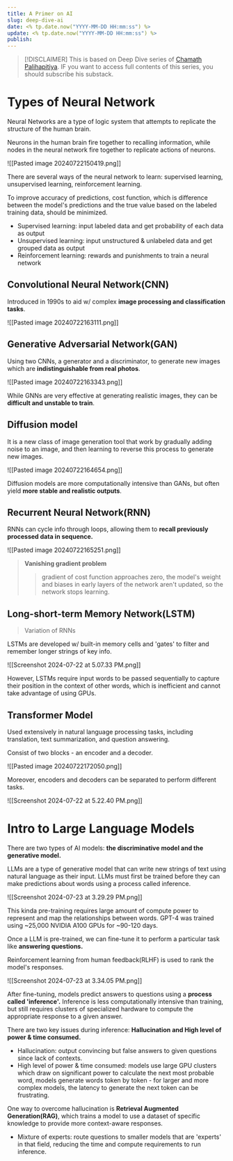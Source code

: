 ```yaml
---
title: A Primer on AI
slug: deep-dive-ai
date: <% tp.date.now("YYYY-MM-DD HH:mm:ss") %>
update: <% tp.date.now("YYYY-MM-DD HH:mm:ss") %>
publish:
---
```

> [!DISCLAIMER]
> This is based on Deep Dive series of [Chamath Palihapitiya](https://chamath.substack.com/). IF you want to access full contents of this series, you should subscribe his substack.

# Types of Neural Network

Neural Networks are a type of logic system that attempts to replicate the structure of the human brain.

Neurons in the human brain fire together to recalling information, while nodes in the neural network fire together to replicate actions of neurons.

![[Pasted image 20240722150419.png]]

There are several ways of the neural network to learn: supervised learning, unsupervised learning, reinforcement learning.

To improve accuracy of predictions, cost function, which is difference between the model's predictions and the true value based on the labeled training data, should be minimized.

- Supervised learning: input labeled data and get probability of each data as output
- Unsupervised learning: input unstructured & unlabeled data and get grouped data as output
- Reinforcement learning: rewards and punishments to train a neural network

## Convolutional Neural Network(CNN)

Introduced in 1990s to aid w/ complex **image processing and classification tasks**.

![[Pasted image 20240722163111.png]]

## Generative Adversarial Network(GAN)

Using two CNNs, a generator and a discriminator, to generate new images which are **indistinguishable from real photos**.

![[Pasted image 20240722163343.png]]

While GNNs are very effective at generating realistic images, they can be **difficult and unstable to train**.

## Diffusion model

It is a new class of image generation tool that work by gradually adding noise to an image, and then learning to reverse this process to generate new images.

![[Pasted image 20240722164654.png]]

Diffusion models are more computationally intensive than GANs, but often yield **more stable and realistic outputs**.

## Recurrent Neural Network(RNN)

RNNs can cycle info through loops, allowing them to **recall previously processed data in sequence.**

![[Pasted image 20240722165251.png]]
> **Vanishing gradient problem**
> > gradient of cost function approaches zero, the model's weight and biases in early layers of the network aren't updated, so the network stops learning.

## Long-short-term Memory Network(LSTM)

> Variation of RNNs

LSTMs are developed w/ built-in memory cells and 'gates' to filter and remember longer strings of key info.

![[Screenshot 2024-07-22 at 5.07.33 PM.png]]

However, LSTMs require input words to be passed sequentially to capture their position in the context of other words, which is inefficient and cannot take advantage of using GPUs.

## Transformer Model

Used extensively in natural language processing tasks, including translation, text summarization, and question answering.

Consist of two blocks - an encoder and a decoder.

![[Pasted image 20240722172050.png]]

Moreover, encoders and decoders can be separated to perform different tasks.

![[Screenshot 2024-07-22 at 5.22.40 PM.png]]


# Intro to Large Language Models

There are two types of AI models: **the discriminative model and the generative model.**

LLMs are a type of generative model that can write new strings of text using natural language as their input. LLMs must first be trained before they can make predictions about words using a process called inference.

![[Screenshot 2024-07-23 at 3.29.29 PM.png]]

This kinda pre-training requires large amount of compute power to represent and map the relationships between words. GPT-4 was trained using ~25,000 NVIDIA A100 GPUs for ~90-120 days.

Once a LLM is pre-trained, we can fine-tune it to perform a particular task like **answering questions.**

Reinforcement learning from human feedback(RLHF) is used to rank the model's responses.

![[Screenshot 2024-07-23 at 3.34.05 PM.png]]

After fine-tuning, models predict answers to questions using a **process called 'inference'.**
Inference is less computationally intensive than training, but still requires clusters of specialized hardware to compute the appropriate response to a given answer.

There are two key issues during inference: **Hallucination and High level of power & time consumed.**

- Hallucination: output convincing but false answers to given questions since lack of contexts.
- High level of power & time consumed: models use large GPU clusters which draw on significant power to calculate the next most probable word, models generate words token by token - for larger and more complex models, the latency to generate the next token can be frustrating.

One way to overcome hallucination is **Retrieval Augmented Generation(RAG)**, which trains a model to use a dataset of specific knowledge to provide more context-aware responses.

- Mixture of experts: route questions to smaller models that are 'experts' in that field, reducing the time and compute requirements to run inference.


